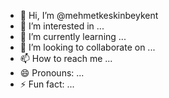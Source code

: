 - 👋 Hi, I’m @mehmetkeskinbeykent
- 👀 I’m interested in ...
- 🌱 I’m currently learning ...
- 💞️ I’m looking to collaborate on ...
- 📫 How to reach me ...
- 😄 Pronouns: ...
- ⚡ Fun fact: ...

<!---
mehmetkeskinbeykent/mehmetkeskinbeykent is a ✨ special ✨ repository because its `README.md` (this file) appears on your GitHub profile.
You can click the Preview link to take a look at your changes.
--->
